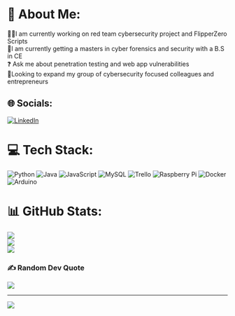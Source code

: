 # 💫 About Me:
🐱‍💻I am currently working on red team cybersecurity project and FlipperZero Scripts<br>🏫I am currently getting a masters in cyber forensics and security with a B.S in CE<br>❓ Ask me about penetration testing and web app vulnerabilities <br>🥇Looking to expand my group of cybersecurity focused colleagues and entrepreneurs<br>


## 🌐 Socials:
[![LinkedIn](https://img.shields.io/badge/LinkedIn-%230077B5.svg?logo=linkedin&logoColor=white)](https://linkedin.com/in/michal-markevych) 

# 💻 Tech Stack:
![Python](https://img.shields.io/badge/python-3670A0?style=plastic&logo=python&logoColor=ffdd54) ![Java](https://img.shields.io/badge/java-%23ED8B00.svg?style=plastic&logo=java&logoColor=white) ![JavaScript](https://img.shields.io/badge/javascript-%23323330.svg?style=plastic&logo=javascript&logoColor=%23F7DF1E) ![MySQL](https://img.shields.io/badge/mysql-%2300f.svg?style=plastic&logo=mysql&logoColor=white) ![Trello](https://img.shields.io/badge/Trello-%23026AA7.svg?style=plastic&logo=Trello&logoColor=white) ![Raspberry Pi](https://img.shields.io/badge/-RaspberryPi-C51A4A?style=plastic&logo=Raspberry-Pi) ![Docker](https://img.shields.io/badge/docker-%230db7ed.svg?style=plastic&logo=docker&logoColor=white) ![Arduino](https://img.shields.io/badge/-Arduino-00979D?style=plastic&logo=Arduino&logoColor=white)
# 📊 GitHub Stats:
![](https://github-readme-stats.vercel.app/api?username=michalmarkevych&theme=midnight-purple&hide_border=false&include_all_commits=false&count_private=true)<br/>
![](https://github-readme-streak-stats.herokuapp.com/?user=michalmarkevych&theme=midnight-purple&hide_border=false)<br/>
![](https://github-readme-stats.vercel.app/api/top-langs/?username=michalmarkevych&theme=midnight-purple&hide_border=false&include_all_commits=false&count_private=true&layout=compact)

### ✍️ Random Dev Quote
![](https://quotes-github-readme.vercel.app/api?type=horizontal&theme=tokyonight)

---
[![](https://visitcount.itsvg.in/api?id=michalmarkevych&icon=1&color=1)](https://visitcount.itsvg.in)

<!-- Proudly created with GPRM ( https://gprm.itsvg.in ) -->
